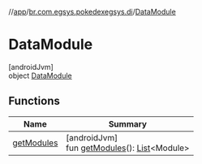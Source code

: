//[app](../../../index.md)/[br.com.egsys.pokedexegsys.di](../index.md)/[DataModule](index.md)

# DataModule

[androidJvm]\
object [DataModule](index.md)

## Functions

| Name | Summary |
|---|---|
| [getModules](get-modules.md) | [androidJvm]<br>fun [getModules](get-modules.md)(): [List](https://kotlinlang.org/api/latest/jvm/stdlib/kotlin.collections/-list/index.html)&lt;Module&gt; |
